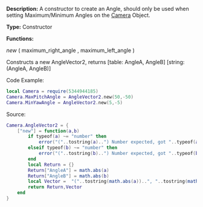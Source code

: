 **Description:** A constructor to create an Angle, should only be used when setting Maximum/Minimum Angles on the [Camera](Camera.md) Object.

**Type:** Constructor

**Functions:**

*new* ( maximum_right_angle , maximum_left_angle )

Constructs a new AngleVector2, returns \[table: AngleA, AngleB] \[string: (AngleA, AngleB)]


Code Example:
```lua
local Camera = require(5344944185)
Camera.MaxPitchAngle = AngleVector2.new(50,-50)
Camera.MinYawAngle = AngleVector2.new(5,-5)
```

Source:
```lua
Camera.AngleVector2 = {
    ["new"] = function(a,b)
        if typeof(a) ~= "number" then
            error("("..tostring(a)..") Number expected, got "..typeof(a).."."))
        elseif typeof(b) ~= "number" then
            error("("..tostring(b)..") Number expected, got "..typeof(b).."."))
        end
        local Return = {}
        Return["AngleA"] = math.abs(a)
        Return["AngleB"] = math.abs(b)
        local Vector =  "("..tostring(math.abs(a))..", "..tostring(math.abs(b))..")"
        return Return,Vector
    end
}
```
